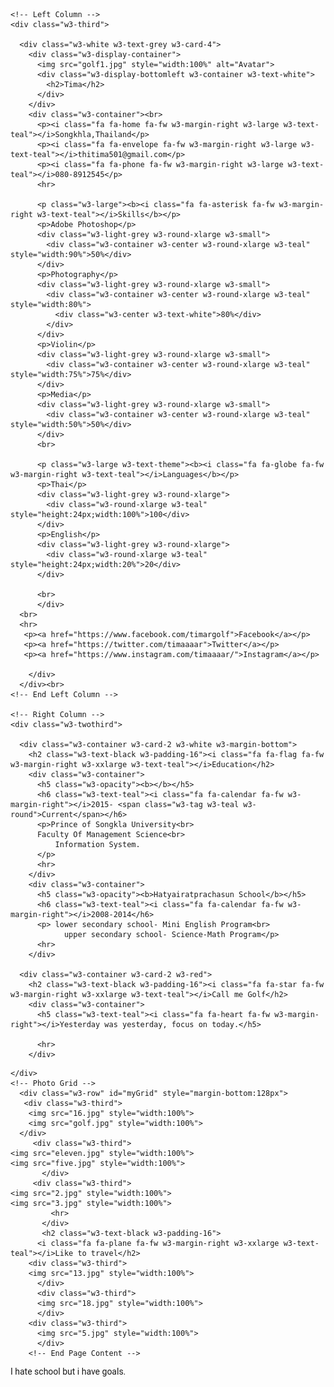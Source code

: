 <html>
<title>W3.CSS Template</title>
<meta charset="UTF-8">
<meta name="viewport" content="width=device-width, initial-scale=1">
<link rel="stylesheet" href="https://www.w3schools.com/w3css/4/w3.css">
<link rel='stylesheet' href='https://fonts.googleapis.com/css?family=Roboto'>
<link rel="stylesheet" href="https://cdnjs.cloudflare.com/ajax/libs/font-awesome/4.7.0/css/font-awesome.min.css">
<style>
html,body,h1,h2,h3,h4,h5,h6 {font-family: "Roboto", sans-serif}
</style>
<body class="w3-red">

<!-- Page Container -->
<div class="w3-content w3-margin-top" style="max-width:1400px;">

  <!-- The Grid -->
  <div class="w3-row-padding">
  
    <!-- Left Column -->
    <div class="w3-third">
    
      <div class="w3-white w3-text-grey w3-card-4">
        <div class="w3-display-container">
          <img src="golf1.jpg" style="width:100%" alt="Avatar">
          <div class="w3-display-bottomleft w3-container w3-text-white">
            <h2>Tima</h2>
          </div>
        </div>
        <div class="w3-container"><br>
          <p><i class="fa fa-home fa-fw w3-margin-right w3-large w3-text-teal"></i>Songkhla,Thailand</p>
          <p><i class="fa fa-envelope fa-fw w3-margin-right w3-large w3-text-teal"></i>thitima501@gmail.com</p>
          <p><i class="fa fa-phone fa-fw w3-margin-right w3-large w3-text-teal"></i>080-8912545</p>
          <hr>

          <p class="w3-large"><b><i class="fa fa-asterisk fa-fw w3-margin-right w3-text-teal"></i>Skills</b></p>
          <p>Adobe Photoshop</p>
          <div class="w3-light-grey w3-round-xlarge w3-small">
            <div class="w3-container w3-center w3-round-xlarge w3-teal" style="width:90%">50%</div>
          </div>
          <p>Photography</p>
          <div class="w3-light-grey w3-round-xlarge w3-small">
            <div class="w3-container w3-center w3-round-xlarge w3-teal" style="width:80%">
              <div class="w3-center w3-text-white">80%</div>
            </div>
          </div>
          <p>Violin</p>
          <div class="w3-light-grey w3-round-xlarge w3-small">
            <div class="w3-container w3-center w3-round-xlarge w3-teal" style="width:75%">75%</div>
          </div>
          <p>Media</p>
          <div class="w3-light-grey w3-round-xlarge w3-small">
            <div class="w3-container w3-center w3-round-xlarge w3-teal" style="width:50%">50%</div>
          </div>
          <br>

          <p class="w3-large w3-text-theme"><b><i class="fa fa-globe fa-fw w3-margin-right w3-text-teal"></i>Languages</b></p>
          <p>Thai</p>
          <div class="w3-light-grey w3-round-xlarge">
            <div class="w3-round-xlarge w3-teal" style="height:24px;width:100%">100</div>
          </div>
          <p>English</p>
          <div class="w3-light-grey w3-round-xlarge">
            <div class="w3-round-xlarge w3-teal" style="height:24px;width:20%">20</div>
          </div>
                   
          <br>
          </div>
      <br>
      <hr>
       <p><a href="https://www.facebook.com/timargolf">Facebook</a></p>
       <p><a href="https://twitter.com/timaaaar">Twitter</a></p>
       <p><a href="https://www.instagram.com/timaaaar/">Instagram</a></p>

        </div>
      </div><br>
    <!-- End Left Column -->

    <!-- Right Column -->
    <div class="w3-twothird">
    
      <div class="w3-container w3-card-2 w3-white w3-margin-bottom">
        <h2 class="w3-text-black w3-padding-16"><i class="fa fa-flag fa-fw w3-margin-right w3-xxlarge w3-text-teal"></i>Education</h2>
        <div class="w3-container">
          <h5 class="w3-opacity"><b></b></h5>
          <h6 class="w3-text-teal"><i class="fa fa-calendar fa-fw w3-margin-right"></i>2015- <span class="w3-tag w3-teal w3-round">Current</span></h6>
          <p>Prince of Songkla University<br>
          Faculty Of Management Science<br>
		      Information System.
          </p>
          <hr>
        </div>
        <div class="w3-container">
          <h5 class="w3-opacity"><b>Hatyairatprachasun School</b></h5>
          <h6 class="w3-text-teal"><i class="fa fa-calendar fa-fw w3-margin-right"></i>2008-2014</h6>
          <p> lower secondary school- Mini English Program<br>
	            upper secondary school- Science-Math Program</p>
          <hr>
        </div>

      <div class="w3-container w3-card-2 w3-red">
        <h2 class="w3-text-black w3-padding-16"><i class="fa fa-star fa-fw w3-margin-right w3-xxlarge w3-text-teal"></i>Call me Golf</h2>
        <div class="w3-container">
          <h5 class="w3-text-teal"><i class="fa fa-heart fa-fw w3-margin-right"></i>Yesterday was yesterday, focus on today.</h5>
          
          <hr>
        </div>
   

  <!-- End Right Column -->
    </div>
    <!-- Photo Grid -->
      <div class="w3-row" id="myGrid" style="margin-bottom:128px">
       <div class="w3-third">
        <img src="16.jpg" style="width:100%">
        <img src="golf.jpg" style="width:100%">
      </div>
         <div class="w3-third">
    <img src="eleven.jpg" style="width:100%">
    <img src="five.jpg" style="width:100%">
           </div>
         <div class="w3-third">
    <img src="2.jpg" style="width:100%">
    <img src="3.jpg" style="width:100%">
             <hr>
           </div>
           <h2 class="w3-text-black w3-padding-16">
          <i class="fa fa-plane fa-fw w3-margin-right w3-xxlarge w3-text-teal"></i>Like to travel</h2>
        <div class="w3-third">
        <img src="13.jpg" style="width:100%">
          </div>
          <div class="w3-third">
          <img src="18.jpg" style="width:100%">
          </div>
        <div class="w3-third">
          <img src="5.jpg" style="width:100%">
          </div>
        <!-- End Page Content -->
  <!-- End Grid -->
  </div>
  
  <!-- End Page Container -->
</div>

<footer class="w3-container w3-teal w3-center w3-margin-top">
  <p>I hate school but i have goals.</p>
 
</footer>
